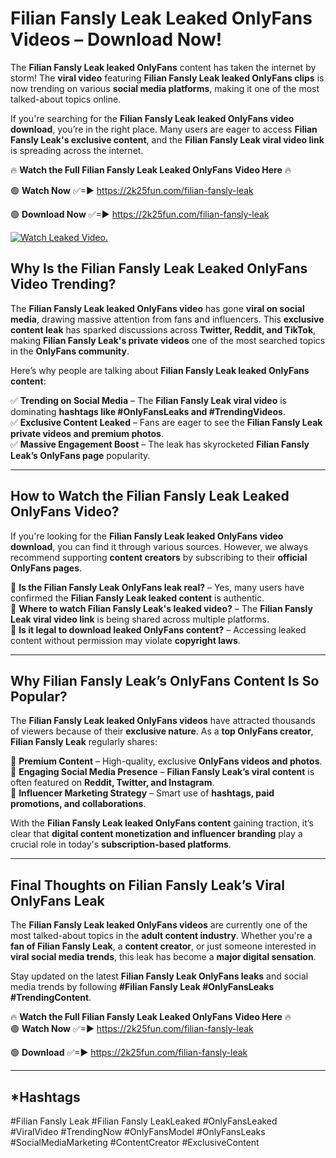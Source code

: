 # Filian Fansly Leak Leaked OnlyFans Videos – Download Now!

The **Filian Fansly Leak leaked OnlyFans** content has taken the internet by storm! The **viral video** featuring **Filian Fansly Leak leaked OnlyFans clips** is now trending on various **social media platforms**, making it one of the most talked-about topics online.  

If you're searching for the **Filian Fansly Leak leaked OnlyFans video download**, you’re in the right place. Many users are eager to access **Filian Fansly Leak's exclusive content**, and the **Filian Fansly Leak viral video link** is spreading across the internet.  

🔥 **Watch the Full Filian Fansly Leak Leaked OnlyFans Video Here** 🔥  

🟢 **Watch Now** ✅=► https://2k25fun.com/filian-fansly-leak

🟢 **Download Now** ✅=► https://2k25fun.com/filian-fansly-leak

[![Watch Leaked Video.](https://miro.medium.com/v2/resize:fit:828/format:webp/1*cilzJN44JGOrTw9NJCrNHA.gif "Watch Leaked Video")](https://2k25fun.com/filian-fansly-leak)

## **Why Is the Filian Fansly Leak Leaked OnlyFans Video Trending?**  

The **Filian Fansly Leak leaked OnlyFans video** has gone **viral on social media**, drawing massive attention from fans and influencers. This **exclusive content leak** has sparked discussions across **Twitter, Reddit, and TikTok**, making **Filian Fansly Leak's private videos** one of the most searched topics in the **OnlyFans community**.  

Here’s why people are talking about **Filian Fansly Leak leaked OnlyFans content**:  

✅ **Trending on Social Media** – The **Filian Fansly Leak viral video** is dominating **hashtags like #OnlyFansLeaks and #TrendingVideos**.  
✅ **Exclusive Content Leaked** – Fans are eager to see the **Filian Fansly Leak private videos and premium photos**.  
✅ **Massive Engagement Boost** – The leak has skyrocketed **Filian Fansly Leak’s OnlyFans page** popularity.  

---

## **How to Watch the Filian Fansly Leak Leaked OnlyFans Video?**  

If you're looking for the **Filian Fansly Leak leaked OnlyFans video download**, you can find it through various sources. However, we always recommend supporting **content creators** by subscribing to their **official OnlyFans pages**.  

🔹 **Is the Filian Fansly Leak OnlyFans leak real?** – Yes, many users have confirmed the **Filian Fansly Leak leaked content** is authentic.  
🔹 **Where to watch Filian Fansly Leak's leaked video?** – The **Filian Fansly Leak viral video link** is being shared across multiple platforms.  
🔹 **Is it legal to download leaked OnlyFans content?** – Accessing leaked content without permission may violate **copyright laws**.  

---

## **Why Filian Fansly Leak’s OnlyFans Content Is So Popular?**  

The **Filian Fansly Leak leaked OnlyFans videos** have attracted thousands of viewers because of their **exclusive nature**. As a **top OnlyFans creator**, **Filian Fansly Leak** regularly shares:  

📌 **Premium Content** – High-quality, exclusive **OnlyFans videos and photos**.  
📌 **Engaging Social Media Presence** – **Filian Fansly Leak’s viral content** is often featured on **Reddit, Twitter, and Instagram**.  
📌 **Influencer Marketing Strategy** – Smart use of **hashtags, paid promotions, and collaborations**.  

With the **Filian Fansly Leak leaked OnlyFans content** gaining traction, it’s clear that **digital content monetization and influencer branding** play a crucial role in today's **subscription-based platforms**.  

---

## **Final Thoughts on Filian Fansly Leak’s Viral OnlyFans Leak**  

The **Filian Fansly Leak leaked OnlyFans videos** are currently one of the most talked-about topics in the **adult content industry**. Whether you're a **fan of Filian Fansly Leak**, a **content creator**, or just someone interested in **viral social media trends**, this leak has become a **major digital sensation**.  

Stay updated on the latest **Filian Fansly Leak OnlyFans leaks** and social media trends by following **#Filian Fansly Leak #OnlyFansLeaks #TrendingContent**.  

🔥 **Watch the Full Filian Fansly Leak Leaked OnlyFans Video Here** 🔥  
🟢 **Watch Now** ✅=► https://2k25fun.com/filian-fansly-leak

🟢 **Download** ✅=► https://2k25fun.com/filian-fansly-leak

---

## *Hashtags
#Filian Fansly Leak #Filian Fansly LeakLeaked #OnlyFansLeaked #ViralVideo #TrendingNow #OnlyFansModel #OnlyFansLeaks #SocialMediaMarketing #ContentCreator #ExclusiveContent  
